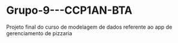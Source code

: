# Grupo-9---CCP1AN-BTA
Projeto final do curso de modelagem de dados referente ao app de gerenciamento de pizzaria
